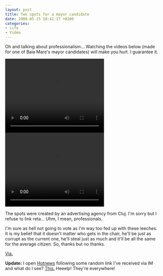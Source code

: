 ```yaml
---
layout: post
title: Two spots for a mayor candidate
date: 2008-05-15 10:41:17 +0200
categories:
- Life
- Video
---
```

Oh and talking about professionalism... Watching the videos below (made for one of Baia Mare's mayor candidates) will make you hurt. I guarantee it.

<video width="320" height="240" controls>
  <source src="https://content.rusiczki.net/2008/05/Hai_sa_facem_Baia_MARE__.avi.360.mp4" type="video/mp4">
  Your browser does not support the video tag.
</video>

<video width="320" height="240" controls>
  <source src="https://content.rusiczki.net/2008/05/Il_vrem_pe_Corin_primar__.avi.360.mp4" type="video/mp4">
  Your browser does not support the video tag.
</video>

The spots were created by an advertising agency from Cluj. I'm sorry but I refuse to link reta... Uhm, I mean, professionals.

I'm sure as hell not going to vote as I'm way too fed up with these leeches. It is my belief that it doesn't matter who gets in the chair, he'll be just as corrupt as the current one, he'll steal just as much and it'll be all the same for the average citizen. So, thanks but no thanks.

<a href="http://tiribonflax.blogspot.com/2008/05/cu-mult-tristee-despre-campania.html">Via.</a>

<strong>Update:</strong> I open <a href="http://hotnews.ro">Hotnews</a> following some random link I've received via IM and what do I see? <a href="https://content.rusiczki.net/blogpics/google-adsense-corin-primar.png">This.</a> Heeelp! They're everywhere!
